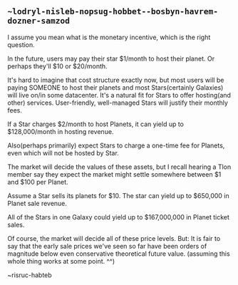 ## `~lodryl-nisleb-nopsug-hobbet--bosbyn-havrem-dozner-samzod`
I assume you mean what is the monetary incentive, which is the right question.

In the future, users may pay their star $1/month to host their planet.
Or perhaps they'll $10 or $20/month.

It's hard to imagine that cost structure exactly now, but most users will be paying SOMEONE to host their planets and most Stars(certainly Galaxies) will live on/in some datacenter. It's a natural fit for Stars to offer hosting(and other) services. User-friendly, well-managed Stars will justify their monthly fees. 

If a Star charges $2/month to host Planets, it can yield up to $128,000/month in hosting revenue.

Also(perhaps primarily) expect Stars to charge a one-time fee for Planets, even which will not be hosted by Star.

The market will decide the values of these assets, but I recall hearing a Tlon member say they expect the market might settle somewhere between $1 and $100 per Planet.

Assume a Star sells its planets for $10.
The star can yield up to $650,000 in Planet sale revenue.

All of the Stars in one Galaxy could yield up to $167,000,000 in Planet ticket sales.

Of course, the market will decide all of these price levels.
But: It is fair to say that the early sale prices we've seen so far have been orders of magnitude below even conservative theoretical future value. (assuming this whole thing works at some point. ^^)

~risruc-habteb